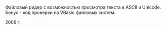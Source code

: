 Файловый ридер с возможностью просмотра текста в ASCII и Unicode.
Бонус - код проверки на VBasic файловых систем.

2006 г.